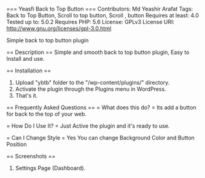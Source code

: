 === Yeasfi Back to Top Button ===
Contributors: Md Yeashir Arafat
Tags: Back to Top Button, Scroll to top button, Scroll , button
Requires at least: 4.0
Tested up to: 5.0.2
Requires PHP: 5.6
License: GPLv3
License URI: http://www.gnu.org/licenses/gpl-3.0.html

Simple back to top button plugin

== Description ==
Simple and smooth back to top button plugin, Easy to Install and use.

== Installation ==
1. Upload "ybtb" folder to the "/wp-content/plugins/" directory.
2. Activate the plugin through the Plugins menu in WordPress.
3. That's it.

== Frequently Asked Questions ==
= What does this do? =
Its add a button for back to the top of your web.

= How Do I Use It? =
Just Active the plugin and it's ready to use.

= Can I Change Style =
Yes You can change Background Color and Button Position


== Screenshots ==
1. Settings Page (Dashboard).